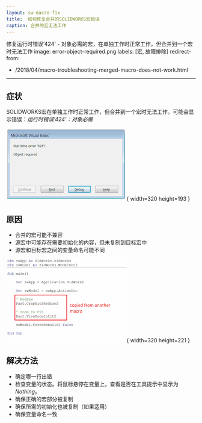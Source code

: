 ```yaml
---
layout: sw-macro-fix
title:  如何修复合并的SOLIDWORKS宏错误
caption: 合并的宏无法工作
---
```

 修复运行时错误'424' - 对象必需的宏，在单独工作时正常工作，但合并到一个宏时无法工作
image: error-object-required.png
labels: [宏, 故障排除]
redirect-from:
  - /2018/04/macro-troubleshooting-merged-macro-does-not-work.html
---
## 症状

SOLIDWORKS宏在单独工作时正常工作，但合并到一个宏时无法工作。可能会显示错误：*运行时错误'424'：对象必需*

![运行时错误'424'：对象必需](error-object-required.png){ width=320 height=193 }

## 原因

* 合并的宏可能不兼容
* 源宏中可能存在需要初始化的内容，但未复制到目标宏中
* 源宏和目标宏之间的变量命名可能不同

![从记录的宏插入的代码块](zoom-to-fit-error.png){ width=320 height=221 }

## 解决方法

* 确定哪一行出错
* 检查变量的状态。将鼠标悬停在变量上，查看是否在工具提示中显示为*Nothing*。
* 确保正确的宏部分被复制
* 确保所需的初始化也被复制（如果适用）
* 确保变量命名一致